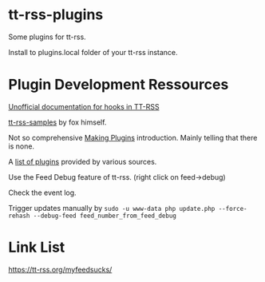 # tt-rss-plugins
Some plugins for tt-rss.

Install to plugins.local folder of your tt-rss instance.

# Plugin Development Ressources
[Unofficial documentation for hooks in TT-RSS ](https://gist.github.com/Fmstrat/a5adc35633725d9369b50d8524b450ca)

[tt-rss-samples](https://git.tt-rss.org/fox/tt-rss-samples) by fox himself.

Not so comprehensive [Making Plugins](https://tt-rss.org/wiki/MakingPlugins) introduction. Mainly telling that there is none.

A [list of plugins](https://tt-rss.org/wiki/Plugins) provided by various sources.

Use the Feed Debug feature of tt-rss. (right click on feed->debug)

Check the event log.

Trigger updates manually by 
`sudo -u www-data php update.php --force-rehash --debug-feed feed_number_from_feed_debug`

# Link List
https://tt-rss.org/myfeedsucks/
